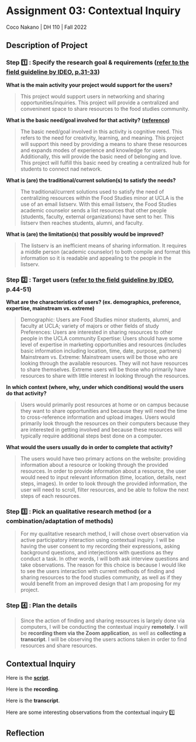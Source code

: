 # Assignment 03: Contextual Inquiry

Coco Nakano | DH 110 | Fall 2022

## Description of Project

### Step :one: : Specify the research goal & requirements ([refer to the field guideline by IDEO, p.31-33](http://d1r3w4d5z5a88i.cloudfront.net/assets/guide/Field%20Guide%20to%20Human-Centered%20Design_IDEOorg_English-ee47a1ed4b91f3252115b83152828d7e.pdf))

**What is the main activity your project would support for the users?**

> This project would support users in networking and sharing opportunities/inquiries. This project will provide a centralized and conveninent space to share resources to the food studies community.

**What is the basic need/goal involved for that activity? ([reference](https://en.wikipedia.org/wiki/Maslow's_hierarchy_of_needs))**

> The basic need/goal involved in this activity is cognitive need. This refers to the need for creativity, learning, and meaning. This project will support this need by providing a means to share these resources and expands modes of experience and knowledge for users. Additionally, this will provide the basic need of belonging and love. This project will fulfill this basic need by creating a centralized hub for students to connect nad network.

**What is (are) the traditional/current solution(s) to satisfy the needs?**

> The traditional/current solutions used to satisfy the need of centralizing resources within the Food Studies minor at UCLA is the use of an email listserv. With this email listserv, the Food Studies academic counselor sends a list resources that other people (students, faculty, external organizations) have sent to her. This listserv then reaches students, alumni, and faculty. 

**What is (are) the limitation(s) that possibly would be improved?**

> The listserv is an inefficient means of sharing information. It requires a middle person (academic counselor) to both compile and format this information so it is readable and appealing to the people in the listserv. 

### Step :two: : Target users ([refer to the field guideline by IDEO](http://d1r3w4d5z5a88i.cloudfront.net/assets/guide/Field%20Guide%20to%20Human-Centered%20Design_IDEOorg_English-ee47a1ed4b91f3252115b83152828d7e.pdf), p.44-51)

**What are the characteristics of users? (ex. demographics, preference, expertise, mainstream vs. extreme)**

> Demographic: Users are Food Studies minor students, alumni, and faculty at UCLA; variety of majors or other fields of study
> Preferences: Users are interested in sharing resources to other people in the UCLA community
> Expertise: Users should have some level of expertise in marketing opportunities and resources (includes basic information including location, time, date, purpose, partners)
> Mainstream vs. Extreme: Mainstream users will be those who are looking through the available resources. They will not have resources to share themselves. Extreme users will be those who primarily have resources to share with little interest in looking through the resources.

**In which context (where, why, under which conditions) would the users do that activity?**

> Users would primarily post resources at home or on campus because they want to share opportunities and because they will need the time to cross-reference information and upload images.
> Users would primarily look through the resources on their computers because they are interested in getting involved and because these resources will typically require additional steps best done on a computer. 

**What would the users usually do in order to complete that activity?**

> The users would have two primary actions on the website: providing information about a resource or looking through the provided resources. In order to provide information about a resource, the user would need to input relevant information (time, location, details, next steps, images). In order to look through the provided information, the user will need to scroll, filter resources, and be able to follow the next steps of each resources.

### Step :three: : Pick an qualitative research method (or a combination/adaptation of methods) 

> For my qualitative research method, I will chose overt observation via active participatory interaction using contextual inquiry. I will be having the user consent to my recording their expressions, asking background questions, and interjections with questions as they conduct a task. In other words, I will both ask interview questions and take observations.
> The reason for this choice is because I would like to see the users interaction with current methods of finding and sharing resources to the food studies community, as well as if they would benefit from an improved design that I am proposing for my project.

### Step :four: : Plan the details

> Since the action of finding and sharing resources is largely done via computers, I will be conducting the contextual inquiry **remotely**. I will be **recording them via the Zoom application**, as well as **collecting a transcript**.
> I will be observing the users actions taken in order to find resources and share resources.

## Contextual Inquiry

Here is the **[script](https://docs.google.com/document/d/1cs6mBN3LS5G_ky92IQjkEkR6z09mAUTlzMs9ZVY188I/edit?usp=sharing)**.

Here is the **recording**.

Here is the **transcript**.

Here are some interesting observations from the contextual inquiry
1️⃣

## Reflection


